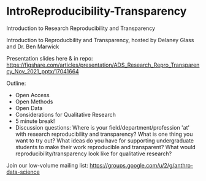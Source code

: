 # IntroReproducibility-Transparency
Introduction to Research Reproducibility and Transparency

Introduction to Reproducbility and Transparency, hosted by Delaney Glass and Dr. Ben Marwick

Presentation slides here & in repo: https://figshare.com/articles/presentation/ADS_Research_Repro_Transparency_Nov_2021_pptx/17041664

Outline:
- Open Access
- Open Methods
- Open Data
- Considerations for Qualitative Research
- 5 minute break!
- Discussion questions:
Where is your field/department/profession 'at' with research reproducibility and transparency?
What is one thing you want to try out?
What ideas do you have for supporting undergraduate students to make their work reproducible and transparent?
What would reproducibility/transparency look like for qualitative research?

Join our low-volume mailing list: https://groups.google.com/u/2/g/anthro-data-science
